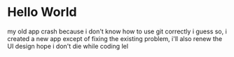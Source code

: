 # Hello World
my old app crash because i don't know how to use git correctly i guess
so, i created a new app
except of fixing the existing problem, i'll also renew the UI design
hope i don't die while coding lel
